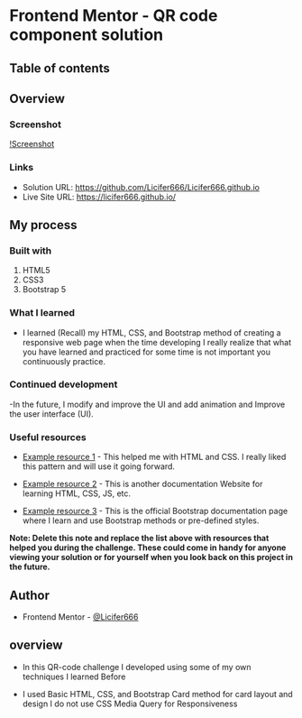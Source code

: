 # Frontend Mentor - QR code component solution

## Table of contents

## Overview

### Screenshot

[!Screenshot](./Screenshot/screenshot-127.0.0.1_5500-2023.07.18-15_24_35.png)


### Links

- Solution URL: https://github.com/Licifer666/Licifer666.github.io
- Live Site URL: https://licifer666.github.io/

## My process

### Built with

1. HTML5
2. CSS3
3. Bootstrap 5

### What I learned

- I learned (Recall) my HTML, CSS, and Bootstrap method of creating a responsive web page when the time developing I really realize that what you have learned and practiced for some time is not important you continuously practice.

### Continued development

-In the future, I modify and improve the UI and add animation and Improve the user interface (UI).

### Useful resources

- [Example resource 1](https://www.w3schools.com/) - This helped me with HTML and CSS. I really liked this pattern and will use it going forward.
- [Example resource 2](https://developer.mozilla.org/en-US/ ) - This is another documentation Website for learning HTML, CSS, JS, etc. 

- [Example resource 3](https://getbootstrap.com/docs/5.0/getting-started/introduction/) - This is the official Bootstrap documentation page where I learn and use Bootstrap methods or pre-defined styles.

**Note: Delete this note and replace the list above with resources that helped you during the challenge. These could come in handy for anyone viewing your solution or for yourself when you look back on this project in the future.**

## Author

- Frontend Mentor - [@Licifer666](https://www.frontendmentor.io/profile/Licifer666)

## overview

- In this QR-code challenge I developed using some of my own techniques I learned Before

- I used Basic HTML, CSS, and Bootstrap Card method for card layout and design I do not use CSS Media Query for Responsiveness
